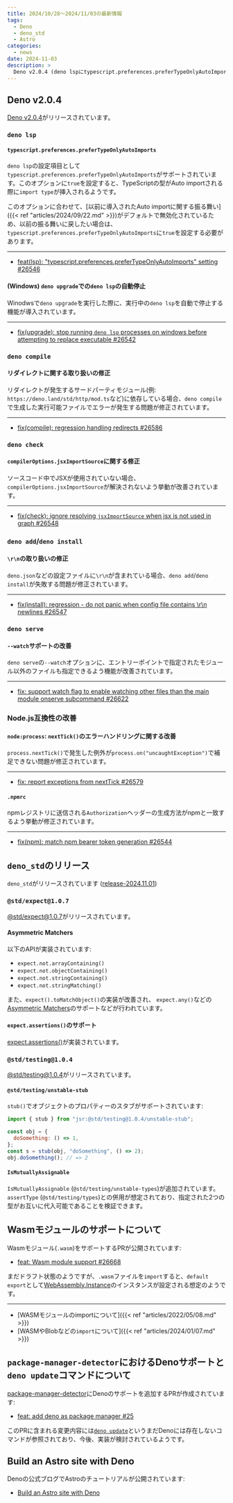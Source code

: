 ```yaml
---
title: 2024/10/28〜2024/11/03の最新情報
tags:
  - Deno
  - deno_std
  - Astro
categories:
  - news
date: 2024-11-03
description: >
  Deno v2.0.4 (deno lspにtypescript.preferences.preferTypeOnlyAutoImportsオプションが追加など), @std/expect@1.0.7 (Asymmetric Matchersサポートの改善, expect.assertionsのサポート), @std/testing@1.0.4 (stubでオブジェクトのプロパティーのスタブがサポート), Wasmモジュールのサポートについて, package-manager-detectorにおけるDenoサポートとdeno updateコマンドについて, Build an Astro site with Deno
---
```


## Deno v2.0.4

[Deno v2.0.4](https://github.com/denoland/deno/releases/tag/v2.0.4)がリリースされています。

### `deno lsp`

#### `typescript.preferences.preferTypeOnlyAutoImports`

`deno lsp`の設定項目として`typescript.preferences.preferTypeOnlyAutoImports`がサポートされています。このオプションに`true`を設定すると、TypeScriptの型がAuto importされる際に`import type`が挿入されるようです。

このオプションに合わせて、[以前に導入されたAuto importに関する振る舞い]({{< ref "articles/2024/09/22.md" >}})がデフォルトで無効化されているため、以前の振る舞いに戻したい場合は、`typescript.preferences.preferTypeOnlyAutoImports`に`true`を設定する必要があります。

---

- [feat(lsp): "typescript.preferences.preferTypeOnlyAutoImports" setting #26546](https://github.com/denoland/deno/pull/26546)

#### (Windows) `deno upgrade`での`deno lsp`の自動停止

Winodwsで`deno upgrade`を実行した際に、実行中の`deno lsp`を自動で停止する機能が導入されています。

---

- [fix(upgrade): stop running `deno lsp` processes on windows before attempting to replace executable #26542](https://github.com/denoland/deno/pull/26542)

### `deno compile`

#### リダイレクトに関する取り扱いの修正

リダイレクトが発生するサードパーティモジュール(例: `https://deno.land/std/http/mod.ts`など)に依存している場合、`deno compile`で生成した実行可能ファイルでエラーが発生する問題が修正されています。

---

- [fix(compile): regression handling redirects #26586](https://github.com/denoland/deno/pull/26586)

### `deno check`

#### `compilerOptions.jsxImportSource`に関する修正

ソースコード中でJSXが使用されていない場合、`compilerOptions.jsxImportSource`が解決されないよう挙動が改善されています。

---

- [fix(check): ignore resolving `jsxImportSource` when jsx is not used in graph #26548](https://github.com/denoland/deno/pull/26548)

### `deno add`/`deno install`

#### `\r\n`の取り扱いの修正

`deno.json`などの設定ファイルに`\r\n`が含まれている場合、`deno add`/`deno install`が失敗する問題が修正されています。

---

- [fix(install): regression - do not panic when config file contains \r\n newlines #26547](https://github.com/denoland/deno/pull/26547)

### `deno serve`

#### `--watch`サポートの改善

`deno serve`の`--watch`オプションに、エントリーポイントで指定されたモジュール以外のファイルも指定できるよう機能が改善されています。

---

- [fix: support watch flag to enable watching other files than the main module onserve subcommand #26622](https://github.com/denoland/deno/pull/26622)

### Node.js互換性の改善

#### `node:process`: `nextTick()`のエラーハンドリングに関する改善

`process.nextTick()`で発生した例外が`process.on("uncaughtException")`で補足できない問題が修正されています。

---

- [fix: report exceptions from nextTick #26579](https://github.com/denoland/deno/pull/26579)

#### `.npmrc`

npmレジストリに送信される`Authorization`ヘッダーの生成方法がnpmと一致するよう挙動が修正されています。

---

- [fix(npm): match npm bearer token generation #26544](https://github.com/denoland/deno/pull/26544)

## `deno_std`のリリース

`deno_std`がリリースされています ([release-2024.11.01](https://github.com/denoland/std/releases/tag/release-2024.11.01))

### `@std/expect@1.0.7`

[@std/expect@1.0.7](https://jsr.io/@std/expect@1.0.7)がリリースされています。

#### Asymmetric Matchers

以下のAPIが実装されています:

- `expect.not.arrayContaining()`
- `expect.not.objectContaining()`
- `expect.not.stringContaining()`
- `expect.not.stringMatching()`

また、`expect().toMatchObject()`の実装が改善され、
`expect.any()`などの[Asymmetric Matchers](https://github.com/jestjs/jest/blob/v30.0.0-alpha.6/docs/ExpectAPI.md#asymmetric-matchers)のサポートなどが行われています。

#### `expect.assertions()`のサポート

[expect.assertions()](https://github.com/jestjs/jest/blob/v30.0.0-alpha.6/docs/ExpectAPI.md#expectassertionsnumber)が実装されています。

### `@std/testing@1.0.4`

[@std/testing@1.0.4](https://jsr.io/@std/testing@1.0.4)がリリースされています。

#### `@std/testing/unstable-stub`

`stub()`でオブジェクトのプロパティーのスタブがサポートされています:

```javascript
import { stub } from "jsr:@std/testing@1.0.4/unstable-stub";

const obj = {
  doSomething: () => 1,
};
const s = stub(obj, "doSomething", () => 2);
obj.doSomething(); // => 2
```

#### `IsMutuallyAssignable`

`IsMutuallyAssignable` (`@std/testing/unstable-types`)が追加されています。`assertType` (`@std/testing/types`)との併用が想定されており、指定された2つの型がお互いに代入可能であることを検証できます。

## Wasmモジュールのサポートについて

Wasmモジュール(`.wasm`)をサポートするPRが公開されています:

- [feat: Wasm module support #26668](https://github.com/denoland/deno/pull/26668)

まだドラフト状態のようですが、`.wasm`ファイルを`import`すると、`default export`として[WebAssembly.Instance](https://developer.mozilla.org/en-US/docs/WebAssembly/JavaScript_interface/Instance)のインスタンスが設定される想定のようです。

---

- [WASMモジュールのimportについて]({{< ref "articles/2022/05/08.md" >}})
- [WASMやBlobなどの`import`について]({{< ref "articles/2024/01/07.md" >}})

## `package-manager-detector`におけるDenoサポートと`deno update`コマンドについて

[package-manager-detector](https://github.com/antfu-collective/package-manager-detector)にDenoのサポートを追加するPRが作成されています:

- [feat: add deno as package manager #25](https://github.com/antfu-collective/package-manager-detector/pull/25)

このPRに含まれる変更内容には[`deno update`](https://github.com/antfu-collective/package-manager-detector/blob/150a0f14431fbe9f5f4a49b65e1b58d450ed9a2e/src/commands.ts#L65)というまだDenoには存在しないコマンドが参照されており、今後、実装が検討されているようです。

## Build an Astro site with Deno

Denoの公式ブログでAstroのチュートリアルが公開されています:

- [Build an Astro site with Deno](https://deno.com/blog/build-astro-with-deno)

